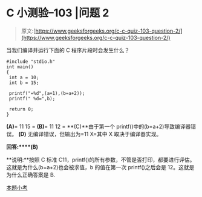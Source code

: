 # C 小测验–103 |问题 2

> 原文:[https://www.geeksforgeeks.org/c-c-quiz-103-question-2/](https://www.geeksforgeeks.org/c-c-quiz-103-question-2/)

当我们编译并运行下面的 C 程序片段时会发生什么？

```
#include "stdio.h"
int main()
{
 int a = 10;
 int b = 15;

 printf("=%d",(a+1),(b=a+2));
 printf(" %d=",b);

 return 0;
}
```

**(A)**= 11 15 =
**(B)**= 11 12 =
**(C)**由于第一个 printf()中的(b=a+2)导致编译器错误。
**(D)** 无编译错误，但输出为=11 X=其中 X 取决于编译器实现。

**回答:****(B)**

**说明:**按照 C 标准 C11，printf()的所有参数，不管是否打印，都要进行评估。这就是为什么(b=a+2)也会被求值，b 的值在第一次 printf()之后会是 12。这就是为什么正确答案是 B.

[本题小考](https://www.geeksforgeeks.org/c-quiz-103-gq/)